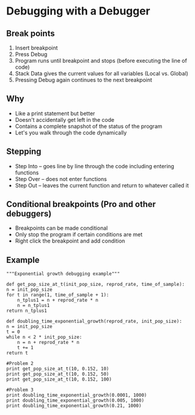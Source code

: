 Debugging with a Debugger
=========================

Break points
------------
1. Insert breakpoint
2. Press Debug
3. Program runs until breakpoint and stops (before executing the line of code)
4. Stack Data gives the current values for all variables (Local vs. Global)
5. Pressing Debug again continues to the next breakpoint

Why
---
* Like a print statement but better
* Doesn't accidentally get left in the code
* Contains a complete snapshot of the status of the program
* Let's you walk through the code dynamically

Stepping
--------
* Step Into – goes line by line through the code including entering functions
* Step Over – does not enter functions
* Step Out – leaves the current function and return to whatever called it

Conditional breakpoints (Pro and other debuggers)
------------------------------------------
* Breakpoints can be made conditional
* Only stop the program if certain conditions are met
* Right click the breakpoint and add condition

Example
-------

    """Exponential growth debugging example"""
    
    def get_pop_size_at_t(init_pop_size, reprod_rate, time_of_sample):
	n = init_pop_size
	for t in range(1, time_of_sample + 1):
	    n_tplus1 = n + reprod_rate * n
	    n = n_tplus1
	return n_tplus1
    
    def doubling_time_exponential_growth(reprod_rate, init_pop_size):
	n = init_pop_size
	t = 0
	while n < 2 * init_pop_size:
	    n = n + reprod_rate * n
	    t += 1
	return t
    
    #Problem 2
    print get_pop_size_at_t(10, 0.152, 10)
    print get_pop_size_at_t(10, 0.152, 50)
    print get_pop_size_at_t(10, 0.152, 100)
    
    #Problem 3
    print doubling_time_exponential_growth(0.0001, 1000)
    print doubling_time_exponential_growth(0.005, 1000)
    print doubling_time_exponential_growth(0.21, 1000)